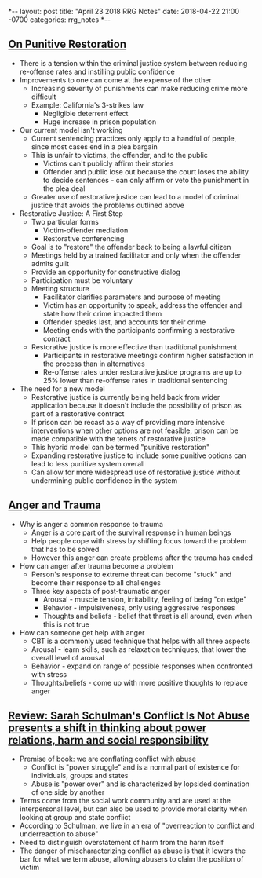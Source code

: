*--
layout: post
title: "April 23 2018 RRG Notes"
date: 2018-04-22 21:00 -0700
categories: rrg_notes
*--

## [On Punitive Restoration](https://quarterly.demos.co.uk/article/issue-2/on-punitive-restoration/)
* There is a tension within the criminal justice system between reducing re-offense rates and instilling public confidence
* Improvements to one can come at the expense of the other
    * Increasing severity of punishments can make reducing crime more difficult
    * Example: California's 3-strikes law
        * Negligible deterrent effect
        * Huge increase in prison population
* Our current model isn't working
    * Current sentencing practices only apply to a handful of people, since most cases end in a plea bargain
    * This is unfair to victims, the offender, and to the public
        * Victims can't publicly affirm their stories
        * Offender and public lose out because the court loses the ability to decide sentences - can only affirm or veto the punishment in the plea deal
    * Greater use of restorative justice can lead to a model of criminal justice that avoids the problems outlined above
* Restorative Justice: A First Step
    * Two particular forms
        * Victim-offender mediation
        * Restorative conferencing
    * Goal is to "restore" the offender back to being a lawful citizen
    * Meetings held by a trained facilitator and only when the offender admits guilt
    * Provide an opportunity for constructive dialog
    * Participation must be voluntary
    * Meeting structure
        * Facilitator clarifies parameters and purpose of meeting
        * Victim has an opportunity to speak, address the offender and state how their crime impacted them
        * Offender speaks last, and accounts for their crime
        * Meeting ends with the participants confirming a restorative contract
    * Restorative justice is more effective than traditional punishment
        * Participants in restorative meetings confirm higher satisfaction in the process than in alternatives
        * Re-offense rates under restorative justice programs are up to 25% lower than re-offense rates in traditional sentencing
* The need for a new model
    * Restorative justice is currently being held back from wider application because it doesn't include the possibility of prison as part of a restorative contract
    * If prison can be recast as a way of providing more intensive interventions when other options are not feasible, prison can be made compatible with the tenets of restorative justice
    * This hybrid model can be termed "punitive restoration"
    * Expanding restorative justice to include some punitive options can lead to less punitive system overall
    * Can allow for more widespread use of restorative justice without undermining public confidence in the system

## [Anger and Trauma](https://www.ptsd.va.gov/public/problems/anger-and-trauma.asp)
* Why is anger a common response to trauma
    * Anger is a core part of the survival response in human beings
    * Help people cope with stress by shifting focus toward the problem that has to be solved
    * However this anger can create problems after the trauma has ended
* How can anger after trauma become a problem
    * Person's response to extreme threat can become "stuck" and become their response to all challenges
    * Three key aspects of post-traumatic anger
        * Arousal - muscle tension, irritability, feeling of being "on edge"
        * Behavior - impulsiveness, only using aggressive responses
        * Thoughts and beliefs - belief that threat is all around, even when this is not true
* How can someone get help with anger
    * CBT is a commonly used technique that helps with all three aspects
    * Arousal - learn skills, such as relaxation techniques, that lower the overall level of arousal
    * Behavior - expand on range of possible responses when confronted with stress
    * Thoughts/beliefs - come up with more positive thoughts to replace anger

## [Review: Sarah Schulman's Conflict Is Not Abuse presents a shift in thinking about power relations, harm and social responsibility](https://www.theglobeandmail.com/arts/books-and-media/book-reviews/review-sarah-schulmans-conflict-is-not-abuse-presents-a-shift-in-thinking-about-power-relations-harm-and-social-responsibility/article32813565/)
* Premise of book: we are conflating conflict with abuse
    * Conflict is "power struggle" and is a normal part of existence for individuals, groups and states
    * Abuse is "power over" and is characterized by lopsided domination of one side by another
* Terms come from the social work community and are used at the interpersonal level, but can also be used to provide moral clarity when looking at group and state conflict
* According to Schulman, we live in an era of "overreaction to conflict and underreaction to abuse"
* Need to distinguish overstatement of harm from the harm itself
* The danger of mischaracterizing conflict as abuse is that it lowers the bar for what we term abuse, allowing abusers to claim the position of victim

